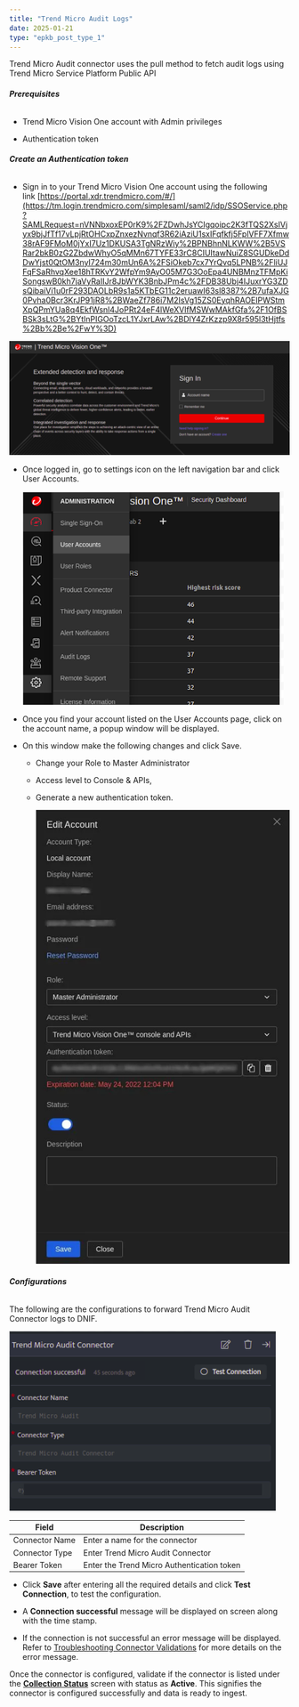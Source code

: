 ```yaml
---
title: "Trend Micro Audit Logs"
date: 2025-01-21
type: "epkb_post_type_1"
---
```


Trend Micro Audit connector uses the pull method to fetch audit logs using Trend Micro Service Platform Public API

###### **Prerequisites**

- Trend Micro Vision One account with Admin privileges

- Authentication token

###### **Create an Authentication token**

- Sign in to your Trend Micro Vision One account using the following link [https://portal.xdr.trendmicro.com/#/](https://tm.login.trendmicro.com/simplesaml/saml2/idp/SSOService.php?SAMLRequest=nVNNbxoxEP0rK9%2FZDwhJsYCIgqoipc2K3fTQS2XsIVjyx9bjJfTf17vLpjRtOHCxpZnxezNvnqf3R62iAziU1sxIFqfkfj5FplVFF7Xfmw38rAF9FMoM0jYxI7Uz1DKUSA3TgNRzWiy%2BPNBhnNLKWW%2B5VSRar2bkB0zG2ZbdwWhyO5qMMn67TYFE33rC8CIUItawNuiZ8SGUDkeDdDwYjst0QtOM3nyI724m30mUn6A%2FSiOkeb7cx7YrQvq5LPNB%2FliUJFqFSaRhvqXee18hTRKvY2WfpYm9AyO05M7G3OoEpa4UNBMnzTFMpKiSongswB0kh7jaVyRaIIJr8JbWYK3BnbJPm4c%2FDB38Ubj4IJuxrYG3ZDsQibaiVi1u0rF293DAOLbR9s1a5KTbEG11c2eruawI63sl8387%2B7ufaXJG0Pvha0Bcr3KrJP91jR8%2BWaeZf786i7M2IsVg15ZS0EyqhRAOEIPWStmXpQPmYUa8q4EkfWsnl4JoPRt24eF4lWeXVlfMSWwMAkfGfa%2F1OfBSBSk3sLtG%2BYtlnPIGOoTzcL1YJxrLAw%2BDlY4ZrKzzp9X8r595l3tHjtfs%2Bb%2Be%2FwY%3D)  
    

![](./IMAGES-Trend%20Micro%20Audit%20Logs/Trend-Micro-Audit-Logs-1.webp)

- Once logged in, go to settings icon on the left navigation bar and click User Accounts.  
      
      
    ![](./IMAGES-Trend%20Micro%20Audit%20Logs/Trend-Micro-Audit-Logs-2.webp)  
      
    

- Once you find your account listed on the User Accounts page, click on the account name, a popup window will be displayed.

- On this window make the following changes and click Save.
    - Change your Role to Master Administrator
    
    - Access level to Console & APIs,
    
    - Generate a new authentication token.  
          
          
        ![](./IMAGES-Trend%20Micro%20Audit%20Logs/Trend-Micro-Audit-Logs-3.webp)  
          
        

###### **Configurations**

The following are the configurations to forward Trend Micro Audit Connector logs to DNIF.‌

![](./IMAGES-Trend%20Micro%20Audit%20Logs/Trend-Micro-Audit-Logs-4.webp)

| **Field** | **Description** |
| --- | --- |
| Connector Name | Enter a name for the connector |
| Connector Type | Enter Trend Micro Audit Connector |
| Bearer Token | Enter the Trend Micro Authentication token |

- Click **Save** after entering all the required details and click **Test Connection**, to test the configuration.

- A **Connection successful** message will be displayed on screen along with the time stamp.

- If the connection is not successful an error message will be displayed. Refer to [Troubleshooting Connector Validations](https://dnif.it/kb/troubleshooting-and-debugging/troubleshooting-connector-validations/) for more details on the error message.

Once the connector is configured, validate if the connector is listed under the **[Collection Status](https://dnif.it/kb/operations/collection-status/)** screen with status as **Active**. This signifies the connector is configured successfully and data is ready to ingest.
